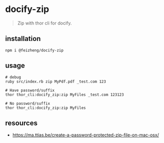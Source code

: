 # docify-zip
> Zip with thor cli for docify.

## installation
```shell
npm i @feizheng/docify-zip
```

## usage
```shell
# debug
ruby src/index.rb zip MyPdf.pdf _test.com 123

# Have password/suffix
thor thor_cli:docify_zip:zip MyFiles _test.com 123123

# No password/suffix
thor thor_cli:docify_zip:zip MyFiles
```

## resources
- https://ma.ttias.be/create-a-password-protected-zip-file-on-mac-osx/

